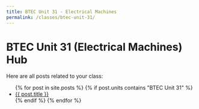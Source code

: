 ```yaml
---
title: BTEC Unit 31 - Electrical Machines
permalink: /classes/btec-unit-31/
---
```


<h1>BTEC Unit 31 (Electrical Machines) Hub</h1>
<p>Here are all posts related to your class:</p>

<ul>
  {% for post in site.posts %}
    {% if post.units contains "BTEC Unit 31" %}
      <li><a href="{{'/engineering-hub' | append: post.url }}">{{ post.title }}</a></li>
    {% endif %}
  {% endfor %}
</ul>
